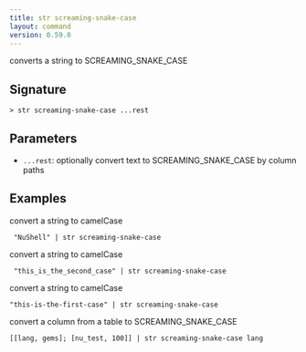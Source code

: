 ```yaml
---
title: str screaming-snake-case
layout: command
version: 0.59.0
---
```


converts a string to SCREAMING_SNAKE_CASE

## Signature

```> str screaming-snake-case ...rest```

## Parameters

 -  `...rest`: optionally convert text to SCREAMING_SNAKE_CASE by column paths

## Examples

convert a string to camelCase
```shell
 "NuShell" | str screaming-snake-case
```

convert a string to camelCase
```shell
 "this_is_the_second_case" | str screaming-snake-case
```

convert a string to camelCase
```shell
"this-is-the-first-case" | str screaming-snake-case
```

convert a column from a table to SCREAMING_SNAKE_CASE
```shell
[[lang, gems]; [nu_test, 100]] | str screaming-snake-case lang
```

